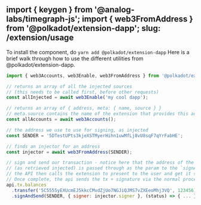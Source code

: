 import { keygen } from '@analog-labs/timegraph-js';
import { web3FromAddress } from '@polkadot/extension-dapp';
slug: /extension/usage
---

To install the component, do `yarn add @polkadot/extension-dapp`
Here is a brief walk through how to use the different utilities from @polkadot/extension-dapp.

```javascript
import { web3Accounts, web3Enable, web3FromAddress } from '@polkadot/extension-dapp';

// returns an array of all the injected sources
// (this needs to be called first, before other requests)
const allInjected = await web3Enable('my cool dapp');

// returns an array of { address, meta: { name, source } }
// meta.source contains the name of the extension that provides this account
const allAccounts = await web3Accounts();

// the address we use to use for signing, as injected
const SENDER = '5DTestUPts3kjeXSTMyerHihn1uwMfLj8vU8sqF7qYrFabHE';

// finds an injector for an address
const injector = await web3FromAddress(SENDER);

// sign and send our transaction - notice here that the address of the account
// (as retrieved injected) is passed through as the param to the `signAndSend`,
// the API then calls the extension to present to the user and get it signed.
// Once complete, the api sends the tx + signature via the normal process
api.tx.balances
  .transfer('5C5555yEXUcmEJ5kkcCMvdZjUo7NGJiQJMS7vZXEeoMhj3VQ', 123456)
  .signAndSend(SENDER, { signer: injector.signer }, (status) => { ... });
```
